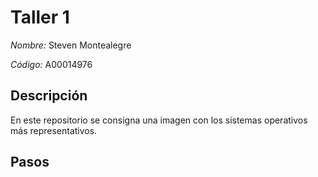 # Taller 1



*Nombre:* Steven Montealegre

*Código:* A00014976



## Descripción

En este repositorio se consigna una imagen con los sistemas operativos más representativos.



## Pasos
